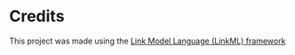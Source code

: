# Credits

This project was made using the [Link Model Language (LinkML) framework](https://github.com/linkml)
